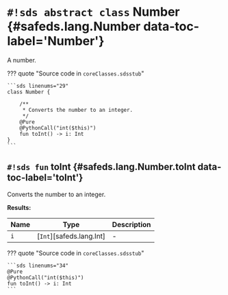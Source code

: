 # `#!sds abstract class` Number {#safeds.lang.Number data-toc-label='Number'}

A number.

??? quote "Source code in `coreClasses.sdsstub`"

    ```sds linenums="29"
    class Number {
    
        /**
         * Converts the number to an integer.
         */
        @Pure
        @PythonCall("int($this)")
        fun toInt() -> i: Int
    }
    ```

## `#!sds fun` toInt {#safeds.lang.Number.toInt data-toc-label='toInt'}

Converts the number to an integer.

**Results:**

| Name | Type | Description |
|------|------|-------------|
| `i` | [`Int`][safeds.lang.Int] | - |

??? quote "Source code in `coreClasses.sdsstub`"

    ```sds linenums="34"
    @Pure
    @PythonCall("int($this)")
    fun toInt() -> i: Int
    ```
